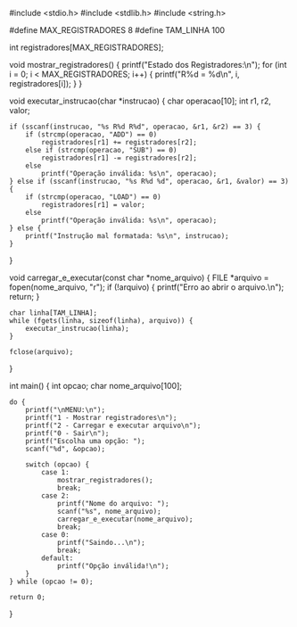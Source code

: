 #include <stdio.h>
#include <stdlib.h>
#include <string.h>

#define MAX_REGISTRADORES 8
#define TAM_LINHA 100

int registradores[MAX_REGISTRADORES];

void mostrar_registradores() {
    printf("Estado dos Registradores:\n");
    for (int i = 0; i < MAX_REGISTRADORES; i++) {
        printf("R%d = %d\n", i, registradores[i]);
    }
}

void executar_instrucao(char *instrucao) {
    char operacao[10];
    int r1, r2, valor;

    if (sscanf(instrucao, "%s R%d R%d", operacao, &r1, &r2) == 3) {
        if (strcmp(operacao, "ADD") == 0)
            registradores[r1] += registradores[r2];
        else if (strcmp(operacao, "SUB") == 0)
            registradores[r1] -= registradores[r2];
        else
            printf("Operação inválida: %s\n", operacao);
    } else if (sscanf(instrucao, "%s R%d %d", operacao, &r1, &valor) == 3) {
        if (strcmp(operacao, "LOAD") == 0)
            registradores[r1] = valor;
        else
            printf("Operação inválida: %s\n", operacao);
    } else {
        printf("Instrução mal formatada: %s\n", instrucao);
    }
}

void carregar_e_executar(const char *nome_arquivo) {
    FILE *arquivo = fopen(nome_arquivo, "r");
    if (!arquivo) {
        printf("Erro ao abrir o arquivo.\n");
        return;
    }

    char linha[TAM_LINHA];
    while (fgets(linha, sizeof(linha), arquivo)) {
        executar_instrucao(linha);
    }

    fclose(arquivo);
}

int main() {
    int opcao;
    char nome_arquivo[100];

    do {
        printf("\nMENU:\n");
        printf("1 - Mostrar registradores\n");
        printf("2 - Carregar e executar arquivo\n");
        printf("0 - Sair\n");
        printf("Escolha uma opção: ");
        scanf("%d", &opcao);

        switch (opcao) {
            case 1:
                mostrar_registradores();
                break;
            case 2:
                printf("Nome do arquivo: ");
                scanf("%s", nome_arquivo);
                carregar_e_executar(nome_arquivo);
                break;
            case 0:
                printf("Saindo...\n");
                break;
            default:
                printf("Opção inválida!\n");
        }
    } while (opcao != 0);

    return 0;
}
